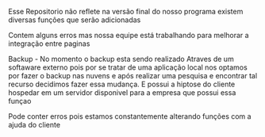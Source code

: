 Esse Repositorio não reflete  na versão final do nosso programa existem diversas funçôes que serão adicionadas

Contem alguns erros mas nossa equipe está trabalhando para melhorar a integração entre paginas 

Backup - No momento o backup esta sendo realizado Atraves de um softaware externo pois por se tratar de uma aplicação local nos optamos por fazer o backup nas nuvens e após realizar uma pesquisa e encontrar tal recurso decidimos fazer essa mudança. E possui  a hiptose do cliente hospedar em um servidor disponivel para a empresa que possui essa funçao

Pode conter erros pois estamos constantemente alterando funções com a ajuda do cliente 
